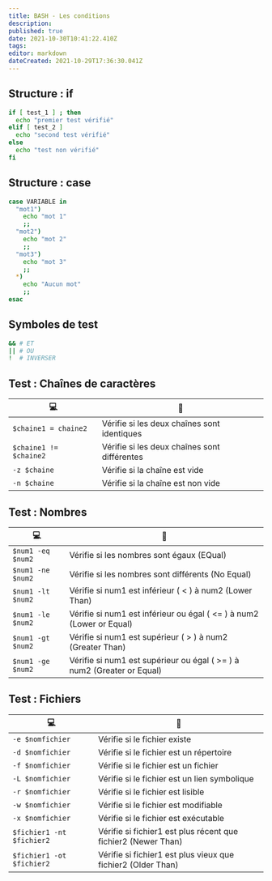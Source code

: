 ```yaml
---
title: BASH - Les conditions
description: 
published: true
date: 2021-10-30T10:41:22.410Z
tags: 
editor: markdown
dateCreated: 2021-10-29T17:36:30.041Z
---
```


## Structure : if
```bash
if [ test_1 ] ; then
  echo "premier test vérifié"  
elif [ test_2 ]
  echo "second test vérifié"  
else
  echo "test non vérifié"  
fi
```

## Structure :  case
```bash
case VARIABLE in
  "mot1")
    echo "mot 1"
    ;;
  "mot2")
    echo "mot 2"
    ;;
  "mot3")
    echo "mot 3"
    ;;
  *)
    echo "Aucun mot"
    ;;
esac
```

## Symboles de test
```bash
&& # ET 
|| # OU
!  # INVERSER
```

## Test : Chaînes de caractères
|:computer:|:newspaper:|
|-|-|
|`$chaine1 = chaine2`| Vérifie si les deux chaînes sont identiques | 
|`$chaine1 != $chaine2`| Vérifie si les deux chaînes sont différentes |
|`-z $chaine`| Vérifie si la chaîne est vide |
|`-n $chaine`| Vérifie si la chaîne est non vide |

## Test : Nombres
|:computer:|:newspaper:|
|-|-|
|`$num1 -eq $num2`| Vérifie si les nombres sont égaux (EQual) |
|`$num1 -ne $num2`| Vérifie si les nombres sont différents (No Equal)|
|`$num1 -lt $num2`| Vérifie si num1 est inférieur ( < ) à num2 (Lower Than) |
|`$num1 -le $num2`| Vérifie si num1 est inférieur ou égal ( <= ) à num2 (Lower or Equal) |
|`$num1 -gt $num2`| Vérifie si num1 est supérieur ( > ) à num2 (Greater Than) |
|`$num1 -ge $num2`| Vérifie si num1 est supérieur ou égal ( >= ) à num2 (Greater or Equal) |

## Test : Fichiers
|:computer:|:newspaper:|
|-|-|
|`-e $nomfichier`| Vérifie si le fichier existe |
|`-d $nomfichier`| Vérifie si le fichier est un répertoire |
|`-f $nomfichier`| Vérifie si le fichier est un fichier |
|`-L $nomfichier`| Vérifie si le fichier est un lien symbolique |
|`-r $nomfichier`| Vérifie si le fichier est lisible |
|`-w $nomfichier`| Vérifie si le fichier est modifiable |
|`-x $nomfichier`| Vérifie si le fichier est exécutable |
|`$fichier1 -nt $fichier2`| Vérifie si fichier1 est plus récent que fichier2 (Newer Than) |
|`$fichier1 -ot $fichier2`| Vérifie si fichier1 est plus vieux que fichier2 (Older Than) |
